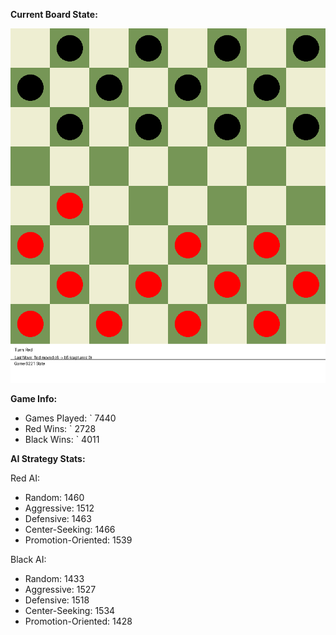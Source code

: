 
**Current Board State:**  
<!-- START_GIF -->
![Checkers Game](./checkers_game.gif)
<!-- END_GIF -->

**Game Info:**  
- Games Played: `<!-- GAMES_PLAYED --> 7440
- Red Wins: `<!-- RED_WINS --> 2728
- Black Wins: `<!-- BLACK_WINS --> 4011

<!-- AI_STATS -->
**AI Strategy Stats:**

Red AI:
- Random: 1460
- Aggressive: 1512
- Defensive: 1463
- Center-Seeking: 1466
- Promotion-Oriented: 1539

Black AI:
- Random: 1433
- Aggressive: 1527
- Defensive: 1518
- Center-Seeking: 1534
- Promotion-Oriented: 1428
